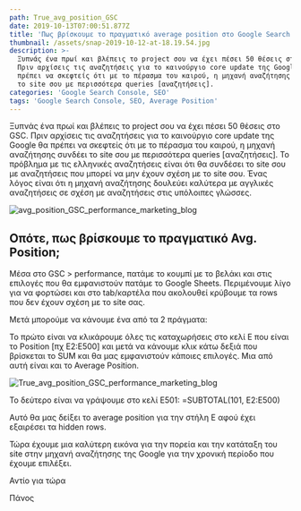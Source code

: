 ```yaml
---
path: True_avg_position_GSC
date: 2019-10-13T07:00:51.877Z
title: 'Πως βρίσκουμε το πραγματικό average position στο Google Search Console [GSC];'
thumbnail: /assets/snap-2019-10-12-at-18.19.54.jpg
description: >-
  Ξυπνάς ένα πρωί και βλέπεις το project σου να έχει πέσει 50 θέσεις στο GSC.
  Πριν αρχίσεις τις αναζητήσεις για το καινούργιο core update της Google θα
  πρέπει να σκεφτείς ότι με το πέρασμα του καιρού, η μηχανή αναζήτησης συνδέει
  το site σου με περισσότερα queries [αναζητήσεις].
categories: 'Google Search Console, SEO'
tags: 'Google Search Console, SEO, Average Position'
---
```

<script type="application/ld+json">
{
  "@context": "https://schema.org",
  "@type": "BlogPosting",
  "mainEntityOfPage": {
    "@type": "WebPage",
    "@id": "https://optimistic-volhard-c69d07.netlify.app/%CF%80%CF%89%CF%82-%CE%B2%CF%81%CE%AF%CF%83%CE%BA%CE%BF%CF%85%CE%BC%CE%B5-%CF%84%CE%BF-%CF%80%CF%81%CE%B1%CE%B3%CE%BC%CE%B1%CF%84%CE%B9%CE%BA%CF%8C-average-position-%CF%83%CF%84%CE%BF-google-search-console-gsc/"
  },
  "headline": "Πως βρίσκουμε το πραγματικό average position στο Google Search Console [GSC];",
  "description": "Ξυπνάς ένα πρωί και βλέπεις το project σου να έχει πέσει 50 θέσεις στο GSC. Πριν αρχίσεις τις αναζητήσεις για το καινούργιο core update της Google θα πρέπει να σκεφτείς ότι με το πέρασμα του καιρού, η μηχανή αναζήτησης συνδέει το site σου με περισσότερα queries [αναζητήσεις].",
  "image": "https://raw.githubusercontent.app/panosmakris/gatsby-starter-blog/master/static/assets/snap-2019-10-12-at-18.19.54.jpg",  
  "author": {
    "@type": "Person",
    "name": "Panos Makris"
  },  
  "publisher": {
    "@type": "Organization",
    "name": "Performance Marketing Athens",
    "logo": {
      "@type": "ImageObject",
      "url": "https://optimistic-volhard-c69d07.netlify.app/static/3a40b396e0bdf467af525d0e3696b1dd/30d3a/25.jpg",
      "width": 50,
      "height": 50
    }
  },
  "datePublished": "2019-10-13",
  "dateModified": "2020-01-01"
}
</script>



Ξυπνάς ένα πρωί και βλέπεις το project σου να έχει πέσει 50 θέσεις στο GSC. Πριν αρχίσεις τις αναζητήσεις για το καινούργιο core update της Google θα πρέπει να σκεφτείς ότι με το πέρασμα του καιρού, η μηχανή αναζήτησης συνδέει το site σου με περισσότερα queries \[αναζητήσεις]. Το πρόβλημα με τις ελληνικές αναζητήσεις είναι ότι θα συνδέσει το site σου με αναζητήσεις που μπορεί να μην έχουν σχέση με το site σου. Ένας λόγος είναι ότι η μηχανή αναζήτησης δουλεύει καλύτερα με αγγλικές αναζητήσεις σε σχέση με αναζητήσεις στις υπόλοιπες γλώσσες. 

![avg_position_GSC_performance_marketing_blog](/assets/snap-2019-10-12-at-18.19.54.jpg "False_avg_position_GSC")

## Οπότε, πως βρίσκουμε το πραγματικό Avg. Position;

Μέσα στο GSC > performance, πατάμε το κουμπί με το βελάκι και στις επιλογές που θα εμφανιστούν πατάμε το Google Sheets. Περιμένουμε λίγο για να φορτώσει και στο tab/καρτέλα που ακολουθεί κρύβουμε τα rows που δεν έχουν σχέση με το site σας.

Μετά μπορούμε να κάνουμε ένα από τα 2 πράγματα: 

Το πρώτο είναι να κλικάρουμε όλες τις καταχωρήσεις στο κελί E που είναι το Position \[πχ Ε2:Ε500] και μετά να κάνουμε κλικ κάτω δεξιά που βρίσκεται το SUM και θα μας εμφανιστούν κάποιες επιλογές. Μια από αυτή είναι και το Average Position.

![True_avg_position_GSC_performance_marketing_blog](/assets/snap-2019-10-12-at-18.19.35.jpg "True_avg_position_GSC_performance_marketing_blog")

Το δεύτερο είναι να γράψουμε στο κελί Ε501:  =SUBTOTAL(101, E2:E500)

Αυτό θα μας δείξει το average position για την στήλη Ε αφού έχει εξαιρέσει τα hidden rows. 

Τώρα έχουμε μια καλύτερη εικόνα για την πορεία και την κατάταξη του site στην μηχανή αναζήτησης της Google για την χρονική περίοδο που έχουμε επιλέξει.

Αντίο για τώρα

Πάνος
